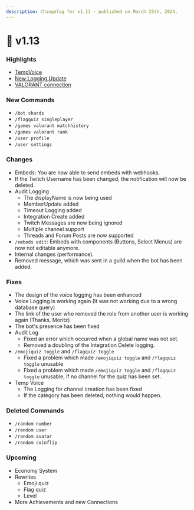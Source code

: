 ```yaml
---
description: Changelog for v1.13 - published on March 25th, 2024.
---
```


# 📕 v1.13

### Highlights

* [TempVoice](https://docs.datbot.xyz/features/our-features/tempvoice)
* [New Logging Update](https://docs.datbot.xyz/features/our-features/logging#Update)
* [VALORANT connection](https://docs.datbot.xyz/features/our-features/links-connections)

### New Commands

* `/bot shards`
* `/flagquiz singleplayer`
* `/games valorant matchhistory`
* `/games valorant rank`
* `/user profile`
* `/user settings`

### Changes

* Embeds: You are now able to send embeds with webhooks.
* If the Twitch Username has been changed, the notification will now be deleted.
* Audit Logging
  * The displayName is now being used
  * MemberUpdate added
  * Timeout Logging added
  * Integration Create added
  * Twitch Messages are now being ignored
  * Multiple channel support
  * Threads and Forum Posts are now supported
* `/embeds edit`: Embeds with components (Buttons, Select Menus) are now not editable anymore.
* Internal changes (performance).
* Removed message, which was sent in a guild when the bot has been added.

### Fixes

* The design of the voice logging has been enhanced
* Voice Logging is working again (It was not working due to a wrong database query)
* The link of the user who removed the role from another user is working again (Thanks, Moritz)
* The bot's presence has been fixed
* Audit Log
  * Fixed an error which occurred when a global name was not set.
  * Removed a doubling of the Integration Delete logging.
* `/emojiquiz toggle` and `/flagquiz toggle`
  * Fixed a problem which made `/emojiquiz toggle` and `/flagquiz toggle` unusable
  * Fixed a problem which made `/emojiquiz toggle` and `/flagquiz toggle` unusable, if no channel for the quiz has been set.
* Temp Voice
  * The Logging for channel creation has been fixed
  * If the category has been deleted, nothing would happen.



### Deleted Commands

* `/random number`
* `/random user`
* `/random avatar`
* `/random coinflip`

### Upcoming

* Economy System
* Rewrites
  * Emoji quiz
  * Flag quiz
  * Level
* More Achievements and new Connections
